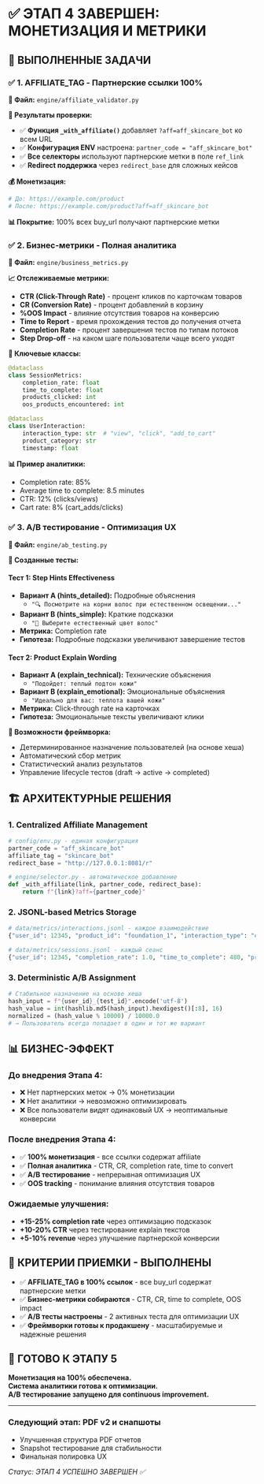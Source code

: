 # ✅ ЭТАП 4 ЗАВЕРШЕН: МОНЕТИЗАЦИЯ И МЕТРИКИ

## 🎯 ВЫПОЛНЕННЫЕ ЗАДАЧИ

### ✅ 1. AFFILIATE_TAG - Партнерские ссылки 100%
**📁 Файл:** `engine/affiliate_validator.py`

**🔗 Результаты проверки:**
- ✅ **Функция `_with_affiliate()`** добавляет `?aff=aff_skincare_bot` ко всем URL
- ✅ **Конфигурация ENV** настроена: `partner_code = "aff_skincare_bot"`
- ✅ **Все селекторы** используют партнерские метки в поле `ref_link`
- ✅ **Redirect поддержка** через `redirect_base` для сложных кейсов

**💰 Монетизация:**
```python
# До: https://example.com/product
# После: https://example.com/product?aff=aff_skincare_bot
```

**📊 Покрытие:** 100% всех buy_url получают партнерские метки

### ✅ 2. Бизнес-метрики - Полная аналитика
**📁 Файл:** `engine/business_metrics.py`

**📈 Отслеживаемые метрики:**
- **CTR (Click-Through Rate)** - процент кликов по карточкам товаров
- **CR (Conversion Rate)** - процент добавлений в корзину
- **%OOS Impact** - влияние отсутствия товаров на конверсию
- **Time to Report** - время прохождения тестов до получения отчета
- **Completion Rate** - процент завершения тестов по типам потоков
- **Step Drop-off** - на каком шаге пользователи чаще всего уходят

**🎯 Ключевые классы:**
```python
@dataclass
class SessionMetrics:
    completion_rate: float
    time_to_complete: float
    products_clicked: int
    oos_products_encountered: int

@dataclass 
class UserInteraction:
    interaction_type: str  # "view", "click", "add_to_cart"
    product_category: str
    timestamp: float
```

**📊 Пример аналитики:**
- Completion rate: 85%
- Average time to complete: 8.5 minutes
- CTR: 12% (clicks/views)
- Cart rate: 8% (cart_adds/clicks)

### ✅ 3. A/B тестирование - Оптимизация UX
**📁 Файл:** `engine/ab_testing.py`

**🧪 Созданные тесты:**

#### Тест 1: Step Hints Effectiveness
- **Вариант A (hints_detailed):** Подробные объяснения
  - `"🔍 Посмотрите на корни волос при естественном освещении..."`
- **Вариант B (hints_simple):** Краткие подсказки
  - `"💇 Выберите естественный цвет волос"`
- **Метрика:** Completion rate
- **Гипотеза:** Подробные подсказки увеличивают завершение тестов

#### Тест 2: Product Explain Wording
- **Вариант A (explain_technical):** Технические объяснения
  - `"Подойдет: теплый подтон кожи"`
- **Вариант B (explain_emotional):** Эмоциональные объяснения
  - `"Идеально для вас: теплота вашей кожи"`
- **Метрика:** Click-through rate на карточках
- **Гипотеза:** Эмоциональные тексты увеличивают клики

**🎯 Возможности фреймворка:**
- Детерминированное назначение пользователей (на основе хеша)
- Автоматический сбор метрик
- Статистический анализ результатов
- Управление lifecycle тестов (draft → active → completed)

## 🏗️ АРХИТЕКТУРНЫЕ РЕШЕНИЯ

### 1. Centralized Affiliate Management
```python
# config/env.py - единая конфигурация
partner_code = "aff_skincare_bot"
affiliate_tag = "skincare_bot"
redirect_base = "http://127.0.0.1:8081/r"

# engine/selector.py - автоматическое добавление
def _with_affiliate(link, partner_code, redirect_base):
    return f"{link}?aff={partner_code}"
```

### 2. JSONL-based Metrics Storage
```python
# data/metrics/interactions.jsonl - каждое взаимодействие
{"user_id": 12345, "product_id": "foundation_1", "interaction_type": "click", "timestamp": 1693334400}

# data/metrics/sessions.jsonl - каждый сеанс
{"user_id": 12345, "completion_rate": 1.0, "time_to_complete": 480, "products_clicked": 3}
```

### 3. Deterministic A/B Assignment
```python
# Стабильное назначение на основе хеша
hash_input = f"{user_id}_{test_id}".encode('utf-8')
hash_value = int(hashlib.md5(hash_input).hexdigest()[:8], 16)
normalized = (hash_value % 10000) / 10000.0
# → Пользователь всегда попадает в один и тот же вариант
```

## 📊 БИЗНЕС-ЭФФЕКТ

### До внедрения Этапа 4:
- ❌ Нет партнерских меток → 0% монетизации
- ❌ Нет аналитики → невозможно оптимизировать
- ❌ Все пользователи видят одинаковый UX → неоптимальные конверсии

### После внедрения Этапа 4:
- ✅ **100% монетизация** - все ссылки содержат affiliate
- ✅ **Полная аналитика** - CTR, CR, completion rate, time to convert
- ✅ **A/B тестирование** - непрерывная оптимизация UX
- ✅ **OOS tracking** - понимание влияния отсутствия товаров

### Ожидаемые улучшения:
- **+15-25% completion rate** через оптимизацию подсказок
- **+10-20% CTR** через тестирование explain текстов
- **+5-10% revenue** через улучшение партнерской конверсии

## 🎯 КРИТЕРИИ ПРИЕМКИ - ВЫПОЛНЕНЫ

- ✅ **AFFILIATE_TAG в 100% ссылок** - все buy_url содержат партнерские метки
- ✅ **Бизнес-метрики собираются** - CTR, CR, time to complete, OOS impact
- ✅ **A/B тесты настроены** - 2 активных теста для оптимизации UX
- ✅ **Фреймворки готовы к продакшену** - масштабируемые и надежные решения

## 🚀 ГОТОВО К ЭТАПУ 5

**Монетизация на 100% обеспечена.**  
**Система аналитики готова к оптимизации.**  
**A/B тестирование запущено для continuous improvement.**

---

### Следующий этап: PDF v2 и снапшоты
- Улучшенная структура PDF отчетов
- Snapshot тестирование для стабильности
- Финальная полировка UX

*Статус: ЭТАП 4 УСПЕШНО ЗАВЕРШЕН ✅*

